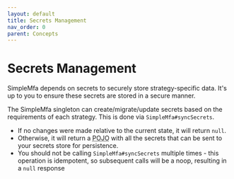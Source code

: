 ```yaml
---
layout: default
title: Secrets Management
nav_order: 0
parent: Concepts
---
```


# Secrets Management

SimpleMfa depends on secrets to securely store strategy-specific data. It's up to you to ensure these secrets are stored
in a secure manner.

The SimpleMfa singleton can create/migrate/update secrets based on the requirements of each strategy. This is done
via `SimpleMfa#syncSecrets`.

 - If no changes were made relative to the current state, it will return `null`.
 - Otherwise, it will return a <abbr title="Plain Old Javascript Object">POJO</abbr> with all the secrets that can be
   sent to your secrets store for persistence.
 - You should not be calling `SimpleMfa#syncSecrets` multiple times - this operation is idempotent, so subsequent calls
   will be a noop, resulting in a `null` response
